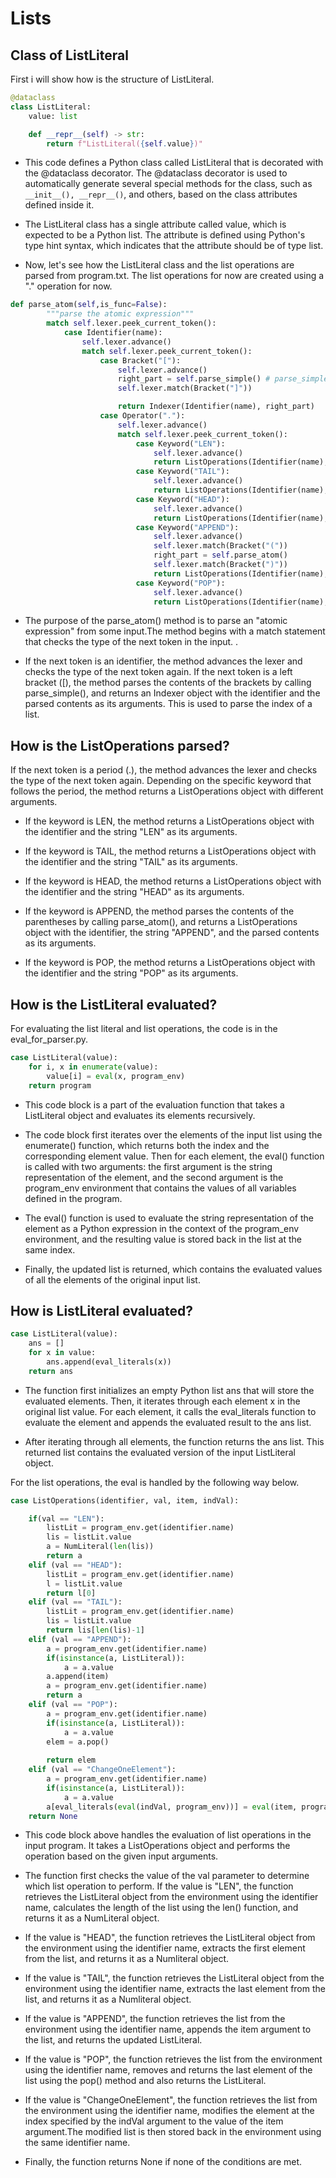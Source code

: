 # Lists


## Class of ListLiteral

First i will show how is the structure of ListLiteral.

```python
@dataclass
class ListLiteral:
    value: list

    def __repr__(self) -> str:
        return f"ListLiteral({self.value})"
```

- This code defines a Python class called ListLiteral that is decorated with the @dataclass decorator. The @dataclass decorator is used to automatically generate several special methods for the class, such as `__init__(), __repr__()`, and others, based on the class attributes defined inside it.

- The ListLiteral class has a single attribute called value, which is expected to be a Python list. The attribute is defined using Python's type hint syntax, which indicates that the attribute should be of type list.

- Now, let's see how the ListLiteral class and the list operations are parsed from program.txt. The list operations for now are created using a "." operation for now.

```python
def parse_atom(self,is_func=False):
        """parse the atomic expression"""
        match self.lexer.peek_current_token():  
            case Identifier(name):
                self.lexer.advance()
                match self.lexer.peek_current_token():
                    case Bracket("["):
                        self.lexer.advance()
                        right_part = self.parse_simple() # parse_simple
                        self.lexer.match(Bracket("]"))

                        return Indexer(Identifier(name), right_part)
                    case Operator("."):
                        self.lexer.advance()
                        match self.lexer.peek_current_token():
                            case Keyword("LEN"):
                                self.lexer.advance()
                                return ListOperations(Identifier(name), "LEN", None, None)
                            case Keyword("TAIL"):
                                self.lexer.advance()
                                return ListOperations(Identifier(name), "TAIL", None, None)
                            case Keyword("HEAD"):
                                self.lexer.advance()
                                return ListOperations(Identifier(name), "HEAD", None, None)
                            case Keyword("APPEND"):
                                self.lexer.advance()
                                self.lexer.match(Bracket("("))
                                right_part = self.parse_atom()
                                self.lexer.match(Bracket(")"))
                                return ListOperations(Identifier(name), "APPEND", right_part, None)
                            case Keyword("POP"):
                                self.lexer.advance()
                                return ListOperations(Identifier(name), "POP", None, None)
```

- The purpose of the parse_atom() method is to parse an "atomic expression" from some input.The method begins with a match statement that checks the type of the next token in the input. .

- If the next token is an identifier, the method advances the lexer and checks the type of the next token again. If the next token is a left bracket ([), the method parses the contents of the brackets by calling parse_simple(), and returns an Indexer object with the identifier and the parsed contents as its arguments. This is used to parse the index of a list.

## How is the ListOperations parsed?

If the next token is a period (.), the method advances the lexer and checks the type of the next token again. Depending on the specific keyword that follows the period, the method returns a ListOperations object with different arguments.

* If the keyword is LEN, the method returns a ListOperations object with the identifier and the string "LEN" as its arguments.

* If the keyword is TAIL, the method returns a ListOperations object with the identifier and the string "TAIL" as its arguments.

* If the keyword is HEAD, the method returns a ListOperations object with the identifier and the string "HEAD" as its arguments.

* If the keyword is APPEND, the method parses the contents of the parentheses by calling parse_atom(), and returns a ListOperations object with the identifier, the string "APPEND", and the parsed contents as its arguments.

* If the keyword is POP, the method returns a ListOperations object with the identifier and the string "POP" as its arguments.

## How is the ListLiteral evaluated?

For evaluating the list literal and list operations, the code is in the eval_for_parser.py.

```python
case ListLiteral(value):
    for i, x in enumerate(value):
        value[i] = eval(x, program_env)
    return program
```
- This code block is a part of the evaluation function that takes a ListLiteral object and evaluates its elements recursively.

- The code block first iterates over the elements of the input list using the enumerate() function, which returns both the index and the corresponding element value. Then for each element, the eval() function is called with two arguments: the first argument is the string representation of the element, and the second argument is the program_env environment that contains the values of all variables defined in the program.

- The eval() function is used to evaluate the string representation of the element as a Python expression in the context of the program_env environment, and the resulting value is stored back in the list at the same index.

- Finally, the updated list is returned, which contains the evaluated values of all the elements of the original input list.

## How is ListLiteral evaluated?
```python
case ListLiteral(value):
    ans = []
    for x in value:
        ans.append(eval_literals(x))
    return ans
```

- The function first initializes an empty Python list ans that will store the evaluated elements. Then, it iterates through each element x in the original list value. For each element, it calls the eval_literals function to evaluate the element and appends the evaluated result to the ans list.

- After iterating through all elements, the function returns the ans list. This returned list contains the evaluated version of the input ListLiteral object.

For the list operations, the eval is handled by the following way below.

```python
case ListOperations(identifier, val, item, indVal):

    if(val == "LEN"):
        listLit = program_env.get(identifier.name)
        lis = listLit.value
        a = NumLiteral(len(lis))
        return a
    elif (val == "HEAD"):
        listLit = program_env.get(identifier.name)
        l = listLit.value
        return l[0]
    elif (val == "TAIL"):
        listLit = program_env.get(identifier.name)
        lis = listLit.value
        return lis[len(lis)-1]
    elif (val == "APPEND"):
        a = program_env.get(identifier.name)
        if(isinstance(a, ListLiteral)):
            a = a.value
        a.append(item)
        a = program_env.get(identifier.name)
        return a
    elif (val == "POP"):
        a = program_env.get(identifier.name)
        if(isinstance(a, ListLiteral)):
            a = a.value
        elem = a.pop()
        
        return elem
    elif (val == "ChangeOneElement"):
        a = program_env.get(identifier.name)    
        if(isinstance(a, ListLiteral)):
            a = a.value
        a[eval_literals(eval(indVal, program_env))] = eval(item, program_env)
    return None
```

- This code block above handles the evaluation of list operations in the input program. It takes a ListOperations object and performs the operation based on the given input arguments.

- The function first checks the value of the val parameter to determine which list operation to perform. If the value is "LEN", the function retrieves the ListLiteral object from the environment using the identifier name, calculates the length of the list using the len() function, and returns it as a NumLiteral object.

- If the value is "HEAD", the function retrieves the ListLiteral object from the environment using the identifier name, extracts the first element from the list, and returns it as a Numliteral object.

- If the value is "TAIL", the function retrieves the ListLiteral object from the environment using the identifier name, extracts the last element from the list, and returns it as a Numliteral object.

- If the value is "APPEND", the function retrieves the list from the environment using the identifier name, appends the item argument to the list, and returns the updated ListLiteral.

- If the value is "POP", the function retrieves the list from the environment using the identifier name, removes and returns the last element of the list using the pop() method and also returns the ListLiteral.

- If the value is "ChangeOneElement", the function retrieves the list from the environment using the identifier name, modifies the element at the index specified by the indVal argument to the value of the item argument.The modified list is then stored back in the environment using the same identifier name.

- Finally, the function returns None if none of the conditions are met.

